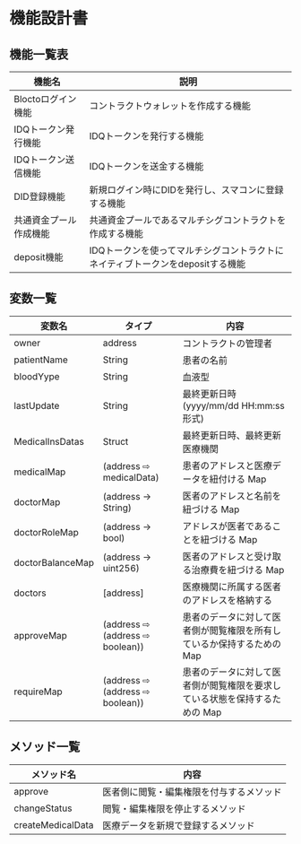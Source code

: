 # 機能設計書

## 機能一覧表

| 機能名                 | 説明                                                                                                     |
| ---------------------- | -------------------------------------------------------------------------------------------------------- |
| Bloctoログイン 機能    | コントラクトウォレットを作成する機能                                 |
| IDQトークン発行機能     | IDQトークンを発行する機能 |
| IDQトークン送信機能 | IDQトークンを送金する機能                                                                      |
|DID登録機能|新規ログイン時にDIDを発行し、スマコンに登録する機能|
|共通資金プール作成機能|共通資金プールであるマルチシグコントラクトを作成する機能|
|deposit機能|IDQトークンを使ってマルチシグコントラクトにネイティブトークンをdepositする機能|

## 変数一覧

| 変数名           | タイプ                          | 内容                                                                       |
| ---------------- | ------------------------------- | -------------------------------------------------------------------------- |
| owner            | address                         | コントラクトの管理者                                                       |
| patientName      | String                          | 患者の名前                                                                 |
| bloodYype        | String                          | 血液型                                                                     |
| lastUpdate       | String                          | 最終更新日時(yyyy/mm/dd HH:mm:ss 形式)                                     |
| MedicalInsDatas  | Struct                          | 最終更新日時、最終更新医療機関                                             |
| medicalMap       | (address ⇨ medicalData)         | 患者のアドレスと医療データを紐付ける Map                                   |
| doctorMap        | (address → String)              | 医者のアドレスと名前を紐づける Map                                         |
| doctorRoleMap    | (address → bool)                | アドレスが医者であることを紐づける Map                                     |
| doctorBalanceMap | (address → uint256)             | 医者のアドレスと受け取る治療費を紐づける Map                               |
| doctors          | [address]                       | 医療機関に所属する医者のアドレスを格納する                                 |
| approveMap       | (address ⇨ (address ⇨ boolean)) | 患者のデータに対して医者側が閲覧権限を所有しているか保持するための Map     |
| requireMap       | (address ⇨ (address ⇨ boolean)) | 患者のデータに対して医者側が閲覧権限を要求している状態を保持するための Map |

## メソッド一覧

| メソッド名        | 内容                                     |
| ----------------- | ---------------------------------------- |
| approve           | 医者側に閲覧・編集権限を付与するメソッド |
| changeStatus      | 閲覧・編集権限を停止するメソッド         |
| createMedicalData | 医療データを新規で登録するメソッド       |
